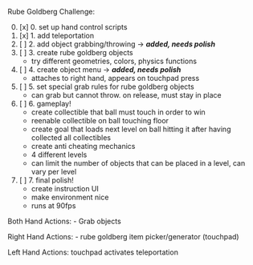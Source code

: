 Rube Goldberg Challenge:

 0. [x] 0. set up hand control scripts
 1. [x] 1. add teleportation
 2. [ ] 2. add object grabbing/throwing -> _**added, needs polish**_
 3. [ ] 3. create rube goldberg objects
 	- try different geometries, colors, physics functions
 4. [ ] 4. create object menu -> _**added, needs polish**_
 	- attaches to right hand, appears on touchpad press
 5. [ ] 5. set special grab rules for rube goldberg objects
 	- can grab but cannot throw. on release, must stay in place
 6. [ ] 6. gameplay!
 	- create collectible that ball must touch in order to win
 	- reenable collectible on ball touching floor
 	- create goal that loads next level on ball hitting it after 
 	  having collected all collectibles
 	- create anti cheating mechanics
 	- 4 different levels
 	- can limit the number of objects that can be placed in a 
 	   level, can vary per level
 7. [ ] 7. final polish!
 	- create instruction UI
 	- make environment nice
 	- runs at 90fps

 Both Hand Actions:
    - Grab objects

 Right Hand Actions:
    - rube goldberg item picker/generator (touchpad)
 
 Left Hand Actions:
     touchpad activates teleportation